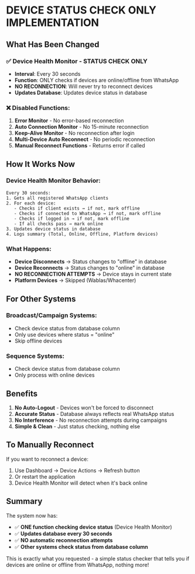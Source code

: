 # DEVICE STATUS CHECK ONLY IMPLEMENTATION

## What Has Been Changed

### ✅ **Device Health Monitor - STATUS CHECK ONLY**
- **Interval**: Every 30 seconds
- **Function**: ONLY checks if devices are online/offline from WhatsApp
- **NO RECONNECTION**: Will never try to reconnect devices
- **Updates Database**: Updates device status in database

### ❌ **Disabled Functions:**
1. **Error Monitor** - No error-based reconnection
2. **Auto Connection Monitor** - No 15-minute reconnection
3. **Keep-Alive Monitor** - No reconnection after login
4. **Multi-Device Auto Reconnect** - No periodic reconnection
5. **Manual Reconnect Functions** - Returns error if called

## How It Works Now

### Device Health Monitor Behavior:
```
Every 30 seconds:
1. Gets all registered WhatsApp clients
2. For each device:
   - Checks if client exists → if not, mark offline
   - Checks if connected to WhatsApp → if not, mark offline
   - Checks if logged in → if not, mark offline
   - If all checks pass → mark online
3. Updates device status in database
4. Logs summary (Total, Online, Offline, Platform devices)
```

### What Happens:
- **Device Disconnects** → Status changes to "offline" in database
- **Device Reconnects** → Status changes to "online" in database
- **NO RECONNECTION ATTEMPTS** → Device stays in current state
- **Platform Devices** → Skipped (Wablas/Whacenter)

## For Other Systems

### Broadcast/Campaign Systems:
- Check device status from database column
- Only use devices where status = "online"
- Skip offline devices

### Sequence Systems:
- Check device status from database column
- Only process with online devices

## Benefits

1. **No Auto-Logout** - Devices won't be forced to disconnect
2. **Accurate Status** - Database always reflects real WhatsApp status
3. **No Interference** - No reconnection attempts during campaigns
4. **Simple & Clean** - Just status checking, nothing else

## To Manually Reconnect

If you want to reconnect a device:
1. Use Dashboard → Device Actions → Refresh button
2. Or restart the application
3. Device Health Monitor will detect when it's back online

## Summary

The system now has:
- ✅ **ONE function checking device status** (Device Health Monitor)
- ✅ **Updates database every 30 seconds**
- ✅ **NO automatic reconnection attempts**
- ✅ **Other systems check status from database column**

This is exactly what you requested - a simple status checker that tells you if devices are online or offline from WhatsApp, nothing more!

